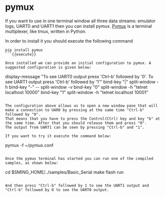# pymux
If you want to use in one terminal window all three data streams: emulator logs, UART0 and UART1 then you can install pymux.
[Pymux](https://github.com/prompt-toolkit/pymux) is a terminal multiplexer, like tmux, written in Python.

In order to install it you should execute the following command
```
pip install pymux
```{{execute}}

Once installed we can provide an initial configuration to pymux. A suggested configuration is given below:
```
display-message "To see UART0 output press 'Ctrl-b' followed by '0'. To see UART1 output press 'Ctrl-b' followed by '1'"
bind-key "|" split-window -h
bind-key "-" -- split-window -v
bind-key "0" split-window -h "telnet localhost 10000"
bind-key "1" split-window -h "telnet localhost 10001"
```{{copy}}

The configuration above allows us to open a new window pane that will make a connection to UAR0 by pressing at the same time "Ctrl-b" followed by "0".
That means that you have to press the Control(Ctrl) key and key "b" at the same time. After that you should release them and press "0".
The output from UART1 can be seen by pressing "Ctrl-b" and "1".

If you want to try it execute the command below:
```
pymux -f ~/pymux.conf
```{{execute}}

Once the pymux terminal has started you can run one of the compiled samples, as shown below:

```
cd $SMING_HOME/../samples/Basic_Serial
make flash run
```{{execute}}

And then press "Ctrl-b" followed by 1 to see the UART1 output and "Ctrl-b" followed by 0 to see the UART0 output.